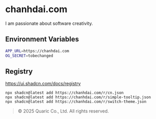 # chanhdai.com

I am passionate about software creativity.

## Environment Variables

```bash
APP_URL=https://chanhdai.com
OG_SECRET=tobechanged
```

## Registry

https://ui.shadcn.com/docs/registry


```
npx shadcn@latest add https://chanhdai.com/r/cn.json
npx shadcn@latest add https://chanhdai.com/r/simple-tooltip.json
npx shadcn@latest add https://chanhdai.com/r/switch-theme.json
```

> © 2025 Quaric Co., Ltd. All rights reserved.
